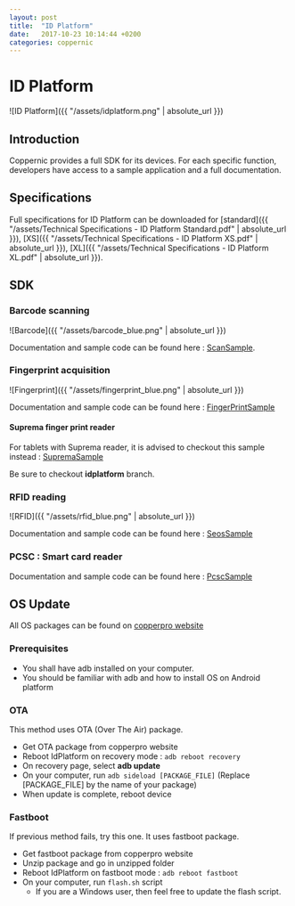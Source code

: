 ```yaml
---
layout: post
title:  "ID Platform"
date:   2017-10-23 10:14:44 +0200
categories: coppernic
---
```


ID Platform
===========

![ID Platform]({{ "/assets/idplatform.png" | absolute_url }})

Introduction
------------

Coppernic provides a full SDK for its devices. For each specific function, developers have access to a sample application and a full documentation.

Specifications
--------------
Full specifications for ID Platform can be downloaded for [standard]({{ "/assets/Technical Specifications - ID Platform Standard.pdf" | absolute_url }}), [XS]({{ "/assets/Technical Specifications - ID Platform XS.pdf" | absolute_url }}), [XL]({{ "/assets/Technical Specifications - ID Platform XL.pdf" | absolute_url }}). 


SDK
---

### Barcode scanning

![Barcode]({{ "/assets/barcode_blue.png" | absolute_url }})

Documentation and sample code can be found here : [ScanSample](https://github.com/Coppernic/ScanSample).

### Fingerprint acquisition

![Fingerprint]({{ "/assets/fingerprint_blue.png" | absolute_url }})

Documentation and sample code can be found here : [FingerPrintSample](https://github.com/Coppernic/FingerPrintSample)

#### Suprema finger print reader

For tablets with Suprema reader, it is advised to checkout this sample instead : [SupremaSample](git@github.com:Coppernic/SupremaSample.git)

Be sure to checkout **idplatform** branch.

### RFID reading

![RFID]({{ "/assets/rfid_blue.png" | absolute_url }})

Documentation and sample code can be found here : [SeosSample](https://github.com/Coppernic/SeosSample/wiki)

### PCSC : Smart card reader

Documentation and sample code can be found here : [PcscSample](https://github.com/Coppernic/PcscSample)

OS Update
---------

All OS packages can be found on [copperpro website](https://copperpro.coppernic.fr/copperpro-downloads/#idplatform)

### Prerequisites

* You shall have adb installed on your computer. 
* You should be familiar with adb and how to install OS on Android platform


### OTA

This method uses OTA (Over The Air) package.

* Get OTA package from copperpro website
* Reboot IdPlatform on recovery mode : `adb reboot recovery`
* On recovery page, select **adb update**
* On your computer, run `adb sideload [PACKAGE_FILE]` (Replace [PACKAGE_FILE] by the name of your package)
* When update is complete, reboot device

### Fastboot

If previous method fails, try this one. It uses fastboot package.

* Get fastboot package from copperpro website
* Unzip package and go in unzipped folder
* Reboot IdPlatform on fastboot mode : `adb reboot fastboot`
* On your computer, run `flash.sh` script
    * If you are a Windows user, then feel free to update the flash script.
